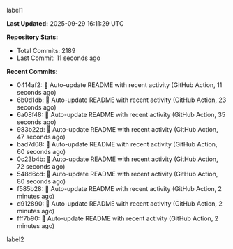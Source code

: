 
label1 
<!-- ACTIVITY_START -->
**Last Updated:** 2025-09-29 16:11:29 UTC

**Repository Stats:**
- Total Commits: 2189
- Last Commit: 11 seconds ago

**Recent Commits:**
- 0414af2: 🤖 Auto-update README with recent activity (GitHub Action, 11 seconds ago)
- 6b0d1db: 🤖 Auto-update README with recent activity (GitHub Action, 23 seconds ago)
- 6a08f48: 🤖 Auto-update README with recent activity (GitHub Action, 35 seconds ago)
- 983b22d: 🤖 Auto-update README with recent activity (GitHub Action, 47 seconds ago)
- bad7d08: 🤖 Auto-update README with recent activity (GitHub Action, 60 seconds ago)
- 0c23b4b: 🤖 Auto-update README with recent activity (GitHub Action, 72 seconds ago)
- 548d6cd: 🤖 Auto-update README with recent activity (GitHub Action, 80 seconds ago)
- f585b28: 🤖 Auto-update README with recent activity (GitHub Action, 2 minutes ago)
- d912890: 🤖 Auto-update README with recent activity (GitHub Action, 2 minutes ago)
- fff7b90: 🤖 Auto-update README with recent activity (GitHub Action, 2 minutes ago)
<!-- ACTIVITY_END -->

label2

